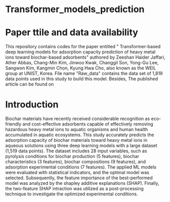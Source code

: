 # Transformer_models_prediction

# Paper ttile and data availability
This repository contains codes for the paper entitled " Transformer-based deep learning models for adsorption capacity prediction of heavy metal ions toward biochar-based adsorbents" authored by Zeeshan Haider Jaffari, Ather Abbas, Chang-Min Kim, Jinwoo Kwak, Changgil Son, Yong-Gu Lee, Sangwon Kim, Kangmin Chon, Kyung Hwa Cho, also known as the WEIL group at UNIST, Korea. File name "Raw_data" contains the data set of 1,819 data points used in this study to build this model. Besides, The published article can be found on

# Introduction
Biochar materials have recently received considerable recognition as eco-friendly and cost-effective adsorbents capable of effectively removing hazardous heavy metal ions to aquatic organisms and human health accumulated in aquatic ecosystems. This study accurately predicts the adsorption capacity of biochar materials toward heavy metal ions in aqueous solutions using three deep learning models with a large dataset (1,519 data points). The dataset includes 28 input variables, such as pyrolysis conditions for biochar production (5 features), biochar characteristics (3 features), biochar compositions (9 features), and adsorption experimental conditions (7 features). The applied ML models were evaluated with statistical indicators, and the optimal model was selected. Subsequently, the feature importance of the best-performed model was analyzed by the shapley additive explanations (SHAP). Finally, the two-feature SHAP intraction was utilized as a post-processing technique to investigate the optimized experimental conditions.
